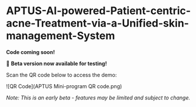 # APTUS-AI-powered-Patient-centric-acne-Treatment-via-a-Unified-skin-management-System

**Code coming soon!**  

🚀 **Beta version now available for testing!**  

Scan the QR code below to access the demo:  

![QR Code](APTUS Mini-program QR code.png)  

*Note: This is an early beta - features may be limited and subject to change.*

